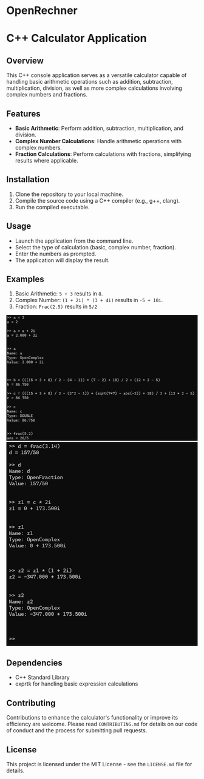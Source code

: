 # OpenRechner

# C++ Calculator Application

## Overview
This C++ console application serves as a versatile calculator capable of handling basic arithmetic operations such as addition, subtraction, multiplication, division, as well as more complex calculations involving complex numbers and fractions.

## Features
- **Basic Arithmetic**: Perform addition, subtraction, multiplication, and division.
- **Complex Number Calculations**: Handle arithmetic operations with complex numbers.
- **Fraction Calculations**: Perform calculations with fractions, simplifying results where applicable.

## Installation
1. Clone the repository to your local machine.
2. Compile the source code using a C++ compiler (e.g., g++, clang).
3. Run the compiled executable.

## Usage
- Launch the application from the command line.
- Select the type of calculation (basic, complex number, fraction).
- Enter the numbers as prompted.
- The application will display the result.

## Examples
1. Basic Arithmetic: `5 + 3` results in `8`.
2. Complex Number: `(1 + 2i) * (3 + 4i)` results in `-5 + 10i`.
3. Fraction: `Frac(2.5)` results in `5/2`
   
![Alt Exemples](https://github.com/ange-nguetsop/OpenRechner/blob/master/OpenRechner/Exemple1.png)
![Alt Exemples](https://github.com/ange-nguetsop/OpenRechner/blob/master/OpenRechner/Exemple2.png)

## Dependencies
- C++ Standard Library
- exprtk for handling basic expression calculations

## Contributing
Contributions to enhance the calculator's functionality or improve its efficiency are welcome. Please read `CONTRIBUTING.md` for details on our code of conduct and the process for submitting pull requests.

## License
This project is licensed under the MIT License - see the `LICENSE.md` file for details.
